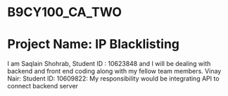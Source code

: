 # B9CY100_CA_TWO
# Project Name: IP Blacklisting

I am Saqlain Shohrab, Student ID : 10623848 and I will be dealing with backend and front end coding along with my fellow team members.
Vinay Nair: Student ID: 10609822: My responsibility would be integrating API to connect backend server 
